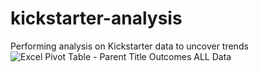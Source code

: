 # kickstarter-analysis
Performing analysis on Kickstarter data to uncover trends
![Excel Pivot Table - Parent Title Outcomes ALL Data](https://user-images.githubusercontent.com/35401581/129459871-8814602c-eacc-475a-b445-d83a6ddc1cfd.png)
